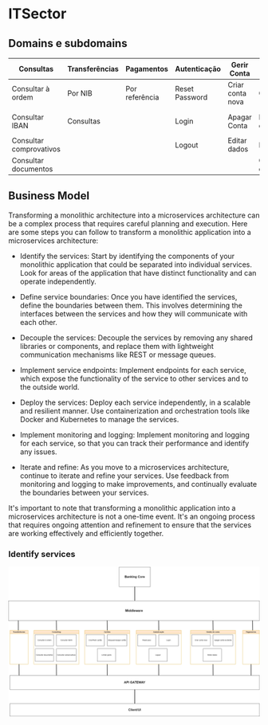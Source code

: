 # ITSector

## Domains e subdomains

| Consultas | Transferências | Pagamentos | Autenticação | Gerir Conta | Gerir Cartões | Notificações
| -------- | -------- | -------- | -------- | -------- | -------- | -------- |
| Consultar à ordem | Por NIB | Por referência | Reset Password | Criar conta nova | Criar/Pedir cartão | Balance updates |
| Consultar IBAN | Consultas | | Login | Apagar Conta | Bloquear/Desativar cartão | Confirmação de transações |
| Consultar comprovativos | | | Logout | Editar dados | Limitar Cartão | |
| Consultar documentos | | | | | Consultar dados cartão | |

## Business Model

Transforming a monolithic architecture into a microservices architecture can be a complex process that requires careful planning and execution. Here are some steps you can follow to transform a monolithic application into a microservices architecture:

* Identify the services: Start by identifying the components of your monolithic application that could be separated into individual services. Look for areas of the application that have distinct functionality and can operate independently.

* Define service boundaries: Once you have identified the services, define the boundaries between them. This involves determining the interfaces between the services and how they will communicate with each other.

* Decouple the services: Decouple the services by removing any shared libraries or components, and replace them with lightweight communication mechanisms like REST or message queues.

* Implement service endpoints: Implement endpoints for each service, which expose the functionality of the service to other services and to the outside world.

* Deploy the services: Deploy each service independently, in a scalable and resilient manner. Use containerization and orchestration tools like Docker and Kubernetes to manage the services.

* Implement monitoring and logging: Implement monitoring and logging for each service, so that you can track their performance and identify any issues.

* Iterate and refine: As you move to a microservices architecture, continue to iterate and refine your services. Use feedback from monitoring and logging to make improvements, and continually evaluate the boundaries between your services.

It's important to note that transforming a monolithic application into a microservices architecture is not a one-time event. It's an ongoing process that requires ongoing attention and refinement to ensure that the services are working effectively and efficiently together.

### Identify services

![Services](Images/services.png)
